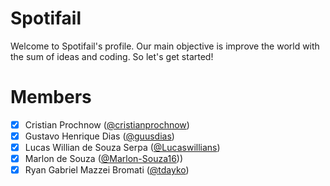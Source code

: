 # Spotifail

Welcome to Spotifail's profile. Our main objective is improve the world with the sum of ideas and coding. So let's get started!

# Members

- [x] Cristian Prochnow ([@cristianprochnow](https://github.com/cristianprochnow))
- [x] Gustavo Henrique Dias ([@guusdias](https://github.com/guusdias))
- [x] Lucas Willian de Souza Serpa ([@Lucaswillians](https://github.com/Lucaswillians))
- [x] Marlon de Souza ([@Marlon-Souza16](https://github.com/Marlon-Souza16)))
- [x] Ryan Gabriel Mazzei Bromati ([@tdayko](https://github.com/tdayko))
